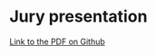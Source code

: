 # Jury presentation 

[Link to the PDF on Github](https://drive.switch.ch/index.php/s/Wtom21f32rCMNpa?path=%2F3.Documentation%2FBernardElisa_Kuso_An_escape_to_elsewhere#pdfviewer)



